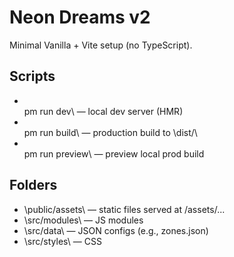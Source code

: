 ﻿# Neon Dreams v2

Minimal Vanilla + Vite setup (no TypeScript).

## Scripts
- \
pm run dev\ — local dev server (HMR)
- \
pm run build\ — production build to \dist/\
- \
pm run preview\ — preview local prod build

## Folders
- \public/assets\ — static files served at \/assets/...
- \src/modules\ — JS modules
- \src/data\ — JSON configs (e.g., zones.json)
- \src/styles\ — CSS